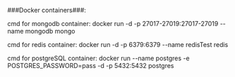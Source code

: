 
###Docker containers###:

cmd for mongodb container:
docker run -d -p 27017-27019:27017-27019 --name mongodb mongo

cmd for redis container:
docker run -d -p 6379:6379 --name redisTest redis

cmd for postgreSQL container: 
docker run --name postgres -e POSTGRES_PASSWORD=pass -d -p 5432:5432 postgres

